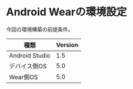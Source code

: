 # Android Wearの環境設定

今回の環境構築の前提条件。

| 種類 | Version |
| -- | -- |
| Android Studio | 1.5 |
| デバイス側OS | 5.0 |
| Wear側OS  | 5.0 |





